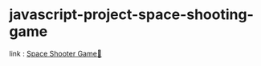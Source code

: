 # javascript-project-space-shooting-game
link : 
 <a href="https://justeddie.github.io/javascript-project-space-shooting-game/">Space Shooter Game🚀</a>

 